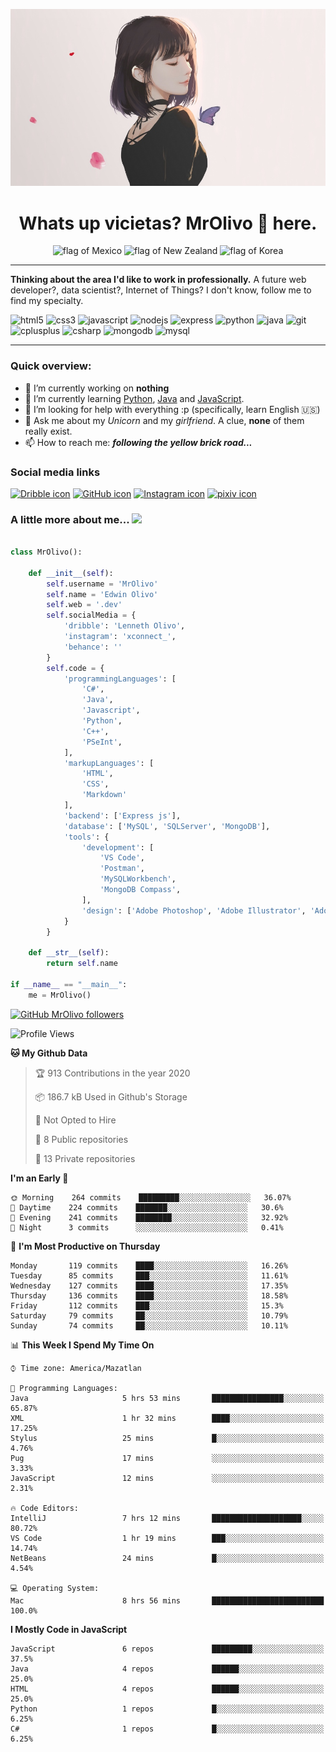 <p align="center">
  <img src="https://github.com/MrOlivo/MrOlivo/blob/master/wKRBQKa-min.jpg" alt="Picture of a girl"/>
</p>

<h1 align="center">Whats up vicietas? MrOlivo 👋 here.</h1>
<p align="center">
<img src="https://raw.githubusercontent.com/hjnilsson/country-flags/master/svg/mx.svg" alt="flag of Mexico" height="40"/>
<img src="https://raw.githubusercontent.com/hjnilsson/country-flags/master/svg/nz.svg" alt="flag of New Zealand" height="40"/>
<img src="https://raw.githubusercontent.com/hjnilsson/country-flags/master/svg/kr.svg" alt="flag of Korea" height="40"/>
</p>

<hr>

 **Thinking about the area I'd like to work in professionally.** A future web developer?, data scientist?, Internet of Things? I don't know, follow me to find my specialty.

<p>
<img src="https://devicons.github.io/devicon/devicon.git/icons/html5/html5-original.svg" alt="html5" width="40" height="40"/>
<img src="https://devicons.github.io/devicon/devicon.git/icons/css3/css3-original.svg" alt="css3" width="40" height="40"/>
<img src="https://devicons.github.io/devicon/devicon.git/icons/javascript/javascript-original.svg" alt="javascript" width="40" height="40"/>
<img src="https://devicons.github.io/devicon/devicon.git/icons/nodejs/nodejs-original.svg" alt="nodejs" width="40" height="40"/>
<img src="https://devicons.github.io/devicon/devicon.git/icons/express/express-original.svg" alt="express" width="40" height="40"/>
<img src="https://devicons.github.io/devicon/devicon.git/icons/python/python-original.svg" alt="python" width="40" height="40"/>
<img src="https://devicons.github.io/devicon/devicon.git/icons/java/java-original.svg" alt="java" width="40" height="40"/>

<img src="https://devicons.github.io/devicon/devicon.git/icons/git/git-original.svg" alt="git" width="40" height="40"/>

<img src="https://devicons.github.io/devicon/devicon.git/icons/cplusplus/cplusplus-original.svg" alt="cplusplus" width="40" height="40"/>
<img src="https://devicons.github.io/devicon/devicon.git/icons/csharp/csharp-original.svg" alt="csharp" width="40" height="40"/>

<img src="https://devicons.github.io/devicon/devicon.git/icons/mongodb/mongodb-original.svg" alt="mongodb" width="40" height="40"/>
<img src="https://devicons.github.io/devicon/devicon.git/icons/mysql/mysql-original.svg" alt="mysql" width="40" height="40"/>
</p>

<hr>

### Quick overview:

- 🔭 I’m currently working on **nothing**
- 🌱 I’m currently learning [Python](https://es.wikipedia.org/wiki/Python), [Java](https://es.wikipedia.org/wiki/Java_(lenguaje_de_programación)) and [JavaScript](https://es.wikipedia.org/wiki/JavaScript).
- 🤔 I’m looking for help with everything :p (specifically, learn English 🇺🇸)
- 💬 Ask me about my *Unicorn* and my *girlfriend*. A clue, **none** of them really exist.
- 📫 How to reach me: ***following the yellow brick road...***

### Social media links

[<img src="https://cdn.jsdelivr.net/npm/simple-icons@v3/icons/dribbble.svg" alt="Dribble icon" width="24px"/>][dribble]
[<img src="https://cdn.jsdelivr.net/npm/simple-icons@v3/icons/github.svg" alt="GitHub icon" width="24px"/>][github]
[<img src="https://cdn.jsdelivr.net/npm/simple-icons@v3/icons/instagram.svg" alt="Instagram icon" width="24px"/>][instagram]
[<img src="https://cdn.jsdelivr.net/npm/simple-icons@v3/icons/pixiv.svg" alt="pixiv icon" width="24px"/>][pixiv]

[dribble]: https://dribbble.com/####
[github]: https://github.com/###
[instagram]: https://instagram.com/####
[pixiv]: https://pixiv.net/en/users/####

### A little more about me... <img src="https://media.giphy.com/media/VgCDAzcKvsR6OM0uWg/giphy.gif" width="50">

```python

class MrOlivo():
    
    def __init__(self):
        self.username = 'MrOlivo'
        self.name = 'Edwin Olivo'
        self.web = '.dev'
        self.socialMedia = {
            'dribble': 'Lenneth Olivo',
            'instagram': 'xconnect_',
            'behance': ''
        }
        self.code = {
            'programmingLanguages': [
                'C#',
                'Java',
                'Javascript',
                'Python',
                'C++',
                'PSeInt',
            ],
            'markupLanguages': [
                'HTML',
                'CSS',
                'Markdown'
            ],
            'backend': ['Express js'],
            'database': ['MySQL', 'SQLServer', 'MongoDB'],
            'tools': {
                'development': [
                    'VS Code',
                    'Postman',
                    'MySQLWorkbench',
                    'MongoDB Compass',
                ],
                'design': ['Adobe Photoshop', 'Adobe Illustrator', 'Adobe XD']
            }
        }
        
    def __str__(self):
        return self.name
        
if __name__ == "__main__":
    me = MrOlivo()

```
[![GitHub MrOlivo followers](https://img.shields.io/github/followers/MrOlivo?label=followers&style=for-the-badge&logo=github)](https://github.com/MrOlivo)

<!--START_SECTION:waka-->
![Profile Views](http://img.shields.io/badge/Profile%20Views-11-blue)

**🐱 My Github Data** 

> 🏆 913 Contributions in the year 2020
 > 
> 📦 186.7 kB Used in Github's Storage 
 > 
> 🚫 Not Opted to Hire
 > 
> 📜 8 Public repositories
 > 
> 🔑 13 Private repositories 

**I'm an Early 🐤** 

```text
🌞 Morning    264 commits    █████████░░░░░░░░░░░░░░░░   36.07% 
🌆 Daytime    224 commits    ███████░░░░░░░░░░░░░░░░░░   30.6% 
🌃 Evening    241 commits    ████████░░░░░░░░░░░░░░░░░   32.92% 
🌙 Night      3 commits      ░░░░░░░░░░░░░░░░░░░░░░░░░   0.41%

```
📅 **I'm Most Productive on Thursday** 

```text
Monday       119 commits    ████░░░░░░░░░░░░░░░░░░░░░   16.26% 
Tuesday      85 commits     ███░░░░░░░░░░░░░░░░░░░░░░   11.61% 
Wednesday    127 commits    ████░░░░░░░░░░░░░░░░░░░░░   17.35% 
Thursday     136 commits    ████░░░░░░░░░░░░░░░░░░░░░   18.58% 
Friday       112 commits    ███░░░░░░░░░░░░░░░░░░░░░░   15.3% 
Saturday     79 commits     ██░░░░░░░░░░░░░░░░░░░░░░░   10.79% 
Sunday       74 commits     ██░░░░░░░░░░░░░░░░░░░░░░░   10.11%

```


📊 **This Week I Spend My Time On** 

```text
⌚︎ Time zone: America/Mazatlan

💬 Programming Languages: 
Java                     5 hrs 53 mins       ████████████████░░░░░░░░░   65.87% 
XML                      1 hr 32 mins        ████░░░░░░░░░░░░░░░░░░░░░   17.25% 
Stylus                   25 mins             █░░░░░░░░░░░░░░░░░░░░░░░░   4.76% 
Pug                      17 mins             ░░░░░░░░░░░░░░░░░░░░░░░░░   3.33% 
JavaScript               12 mins             ░░░░░░░░░░░░░░░░░░░░░░░░░   2.31%

🔥 Code Editors: 
IntelliJ                 7 hrs 12 mins       ████████████████████░░░░░   80.72% 
VS Code                  1 hr 19 mins        ███░░░░░░░░░░░░░░░░░░░░░░   14.74% 
NetBeans                 24 mins             █░░░░░░░░░░░░░░░░░░░░░░░░   4.54%

💻 Operating System: 
Mac                      8 hrs 56 mins       █████████████████████████   100.0%

```

**I Mostly Code in JavaScript** 

```text
JavaScript               6 repos             █████████░░░░░░░░░░░░░░░░   37.5% 
Java                     4 repos             ██████░░░░░░░░░░░░░░░░░░░   25.0% 
HTML                     4 repos             ██████░░░░░░░░░░░░░░░░░░░   25.0% 
Python                   1 repos             █░░░░░░░░░░░░░░░░░░░░░░░░   6.25% 
C#                       1 repos             █░░░░░░░░░░░░░░░░░░░░░░░░   6.25%

```



<!--END_SECTION:waka-->
